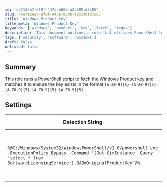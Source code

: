 ```yaml
---
id: 'ce712ea7-ef0f-447a-b60b-a2c5891d7585'
slug: /ce712ea7-ef0f-447a-b60b-a2c5891d7585
title: 'Windows Product Key'
title_meta: 'Windows Product Key'
keywords: ['windows', 'product', 'key', 'fetch', 'regex']
description: 'This document outlines a role that utilizes PowerShell to retrieve the Windows Product key and verify its format, ensuring it adheres to the specified regex pattern. It includes detailed settings and applicable operating systems for effective implementation.'
tags: ['security', 'software', 'windows']
draft: false
unlisted: false
---
```


## Summary

This role runs a PowerShell script to fetch the Windows Product key and matches it to ensure the key exists in the format `[A-Z0-9]{5}-[A-Z0-9]{5}-[A-Z0-9]{5}-[A-Z0-9]{5}-[A-Z0-9]{5}`.

## Settings

| Detection String                                                                                   | Comparator    | Result                                        | Applicable OS |
|----------------------------------------------------------------------------------------------------|---------------|-----------------------------------------------|----------------|
| `%@C:/Windows/System32/WindowsPowerShell/v1.0/powershell.exe -ExecutionPolicy Bypass -Command "(Get-CimInstance -Query 'select * from SoftwareLicensingService').OA3xOriginalProductKey"@%` | Regex Match   | `[A-Z0-9]{5}-[A-Z0-9]{5}-[A-Z0-9]{5}-[A-Z0-9]{5}-[A-Z0-9]{5}` | Windows        |

